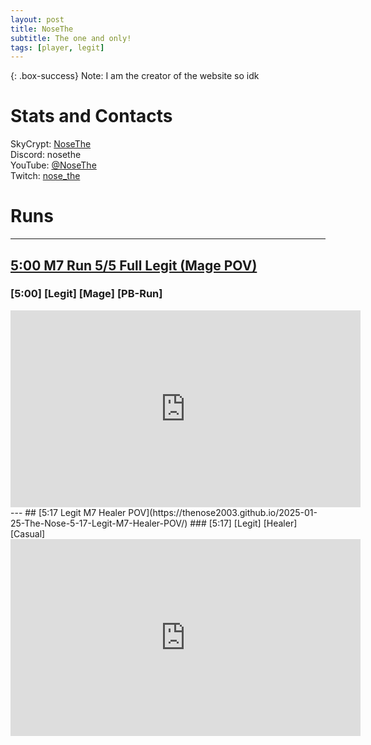 ```yaml
---
layout: post
title: NoseThe
subtitle: The one and only!
tags: [player, legit]
---
```


{: .box-success}
Note: I am the creator of the website so idk

# Stats and Contacts
SkyCrypt: [NoseThe](https://sky.shiiyu.moe/stats/NoseThe/Raspberry)  
Discord: nosethe  
YouTube: [@NoseThe](https://www.youtube.com/@NoseThe)  
Twitch: [nose_the](https://www.twitch.tv/nose_the)  

# Runs
---  
## [5:00 M7 Run 5/5 Full Legit (Mage POV)](https://thenose2003.github.io/2024-06-24-The-Nose-5-00-M7-Run-5-5-Full-Legit-(Mage-POV)/)
### [5:00] [Legit] [Mage] [PB-Run] 
<iframe width="560" height="315" src="https://www.youtube.com/embed/5tdw0rdFx5A?si=6eTPa5NKHHjaC1Be" title="YouTube video player" frameborder="0" allow="accelerometer; autoplay; clipboard-write; encrypted-media; gyroscope; picture-in-picture; web-share" referrerpolicy="strict-origin-when-cross-origin" allowfullscreen></iframe>
---
## [5:17 Legit M7 Healer POV](https://thenose2003.github.io/2025-01-25-The-Nose-5-17-Legit-M7-Healer-POV/)
### [5:17] [Legit] [Healer] [Casual] 
<iframe width="560" height="315" src="https://www.youtube.com/embed/3CDhk9ML-Mk?si=1YPSZyVv6qJu-sx_" title="YouTube video player" frameborder="0" allow="accelerometer; autoplay; clipboard-write; encrypted-media; gyroscope; picture-in-picture; web-share" referrerpolicy="strict-origin-when-cross-origin" allowfullscreen></iframe>

